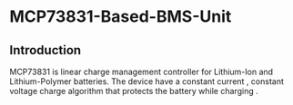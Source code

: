 # MCP73831-Based-BMS-Unit

Introduction
-----------------------------------------------------

MCP73831 is linear charge management controller for Lithium-Ion and Lithium-Polymer batteries.
The device have a constant current , constant voltage charge algorithm that protects the battery while charging . 

